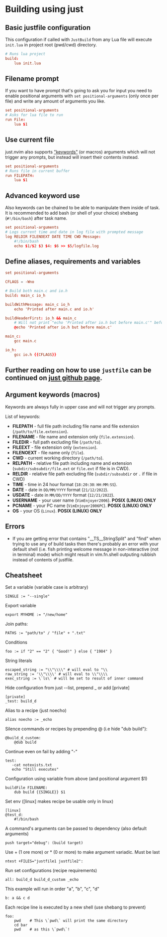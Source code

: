 # Building using just

## Basic justfile configuration
This configuration if called with `JustBuild` from any Lua file will execute `init.lua` in project root (pwd/cwd) directory.
```conf
# Runs lua project
build:
    lua init.lua
```

## Filename prompt
If you want to have prompt that's going to ask you for input you need to enable positional arguments with `set positional-arguments` (only once per file) and write any amount of arguments you like.
```conf
set positional-arguments
# Asks for lua file to run
run File:
    lua $1
```

## Use current file
just.nvim also supports ["keywords"](#argument-keywords-macros) (or macros) arguments which will not trigger any prompts, but instead will insert their contents instead.

```conf
set positional-arguments
# Runs file in current buffer
run FILEPATH:
    lua $1
```

## Advanced keyword use
Also keywords can be chained to be able to manipulate them inside of task. It is recommended to add bash (or shell of your choice) shebang (`#!/bin/bash`) after task name.
```conf
set positional-arguments
# Logs current time and date in log file with prompted message
log RELDIR FILENOEXT DATE TIME CWD Message:
    #!/bin/bash
    echo $1/$2 $3 $4: $6 >> $5/logfile.log
```

## Define aliases, requirements and variables
```conf
set positional-arguments

CFLAGS = -Wno

# Build both main.c and io.h
build: main_c io_h

buildWithMessage: main_c io_h
    echo 'Printed after main.c and io.h'

buildHeaderFirst: io_h && main_c
    # Will not print "echo 'Printed after io.h but before main.c'" before executing
    @echo 'Printed after io.h but before main.c'

main_c:
    gcc main.c

io_h:
    gcc io.h {{CFLAGS}}
```

## Further reading on how to use `justfile` can be continued on [just github page](https://github.com/casey/just).

## Argument keywords (macros)
Keywords are always fully in upper case and will not trigger any prompts.

List of keywords:
- **FILEPATH** - full file path including file name and file extension (`/path/to/file.extension`).
- **FILENAME** - file name and extension only (`file.extension`).
- **FILEDIR** - full path excluding file (`/path/to`).
- **FILEEXT** - file extension only (`extension`).
- **FILENOEXT** - file name only (`file`).
- **CWD** - current working directory (`/path/to`).
- **RELPATH** - relative file path including name and extension (`subdir/subsubdir/file.ext` or `file.ext` if file is in CWD).
- **RELDIR** - relative file path excluding file (`subdir/subsubdir` or `.` if file in CWD)
- **TIME** - time in 24 hour format (`18:20:30`: `HH:MM:SS`).
- **DATE** - date in `DD/MM/YYYY` format (`21/12/2022`).
- **USDATE** - date in `MM/DD/YYYY` format (`12/21/2022`).
- **USERNAME** - your user name (`VimEnjoyer2006`). **POSIX (LINUX) ONLY**
- **PCNAME** - your PC name (`VimEnjoyer2006PC`). **POSIX (LINUX) ONLY**
- **OS** - your OS (`Linux`). **POSIX (LINUX) ONLY**

## Errors
- If you are getting error that contains "__TS__StringSplit" and "find" when trying to use any of build tasks then there's probably an error with your default shell (i.e. fish printing welcome message in non-interactive (not in terminal) mode) which might result in vim.fn.shell outputing rubbish instead of contents of justfile.

## Cheatsheet
Set a variable (variable case is arbitrary)
```
SINGLE := "--single"
```

Export variable
```
export MYHOME := "/new/home"
```

Join paths:
```
PATHS := "path/to" / "file" + ".txt"
```

Conditions
```
foo := if "2" == "2" { "Good!" } else { "1984" }
```

String literals
```
escaped_string := "\\"\\\\" # will eval to "\\
raw_string := '\\"\\\\' # will eval to \\"\\\\
exec_string := \`ls\` # will be set to result of inner command
```

Hide configuration from just --list, prepend _ or add [private]
```
[private]
_test: build_d
```

Alias to a recipe (just noecho)
```
alias noecho := _echo
```

Silence commands or recipes by prepending @ (i.e hide "dub build"):
```
@build_d_custom:
    @dub build
```

Continue even on fail  by adding "-"
```
test:
   -cat notexists.txt
   echo "Still executes"
```

Configuration using variable from above (and positional argument $1)
```
buildFile FILENAME:
    dub build {{SINGLE}} $1
```

Set env ([linux] makes recipe be usable only in linux)
```
[linux]
@test_d:
    #!/bin/bash
```

A command's arguments can be passed to dependency (also default arguments)
```
push target="debug": (build target)
```

Use + (1 ore more) or * (0 or more) to make argument variadic. Must be last
```
ntest +FILES="justfile1 justfile2":
```

Run set configurations (recipe requirements)
```
all: build_d build_d_custom _echo
```

This example will run in order "a", "b", "c", "d"
```
b: a && c d
```

Each recipe line is executed by a new shell (use shebang to prevent)
```
foo:
    pwd    # This \`pwd\` will print the same directory
    cd bar
    pwd    # as this \`pwd\`!
```

